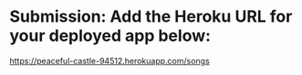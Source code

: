# Submission: Add the Heroku URL for your deployed app below:
https://peaceful-castle-94512.herokuapp.com/songs